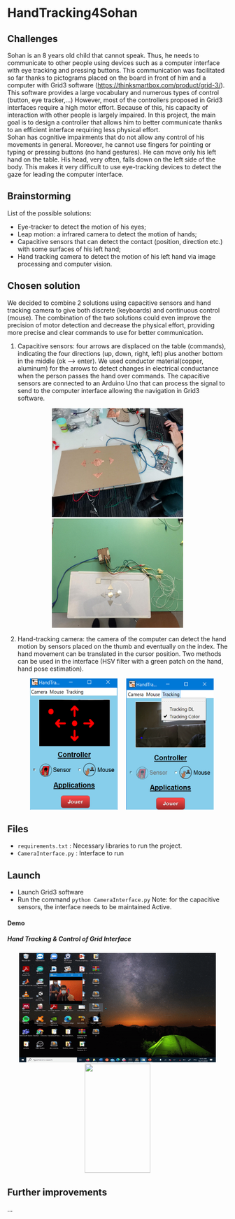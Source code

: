 # HandTracking4Sohan

## Challenges 

Sohan is an 8 years old child that cannot speak. Thus, he needs to communicate to other people using devices such as a computer interface with eye tracking and pressing buttons. This communication was facilitated so far thanks to pictograms placed on the board in front of him and a computer with Grid3 software (https://thinksmartbox.com/product/grid-3/). This software provides a large vocabulary and numerous types of control (button, eye tracker,...)
However, most of the controllers proposed in Grid3 interfaces require a high motor effort. Because of this, his capacity of interaction with other people is largely impaired. In this project, the main goal is to design a controller that allows him to better communicate thanks to an efficient interface requiring less physical effort.  
Sohan has cognitive impairments that do not allow any control of his movements in general. Moreover, he cannot use fingers for pointing or typing or pressing buttons (no hand gestures). He can move only his left hand on the table. His head, very often, falls down on the left side of the body. This makes it very difficult to use eye-tracking devices to detect the gaze for leading the computer interface. 

## Brainstorming
List of the possible solutions: 
* Eye-tracker to detect the motion of his eyes; 
* Leap motion: a infrared camera to detect the motion of hands; 
* Capacitive sensors that can detect the contact (position, direction etc.) with some surfaces  of his left hand; 
* Hand tracking camera to detect the motion of his left hand via image processing and computer vision.   

## Chosen solution
We decided to combine 2 solutions using capacitive sensors and hand tracking camera to give both discrete (keyboards) and continuous control (mouse). 
The combination of the two solutions could even improve the precision of motor detection and decrease the physical effort, providing more precise and clear commands to use for better communication. 

1. Capacitive sensors: four arrows are displaced on the table (commands), indicating the four directions (up, down, right, left) plus another bottom in the middle (ok --> enter). We used conductor material(copper, aluminum) for the arrows to detect changes in electrical conductance when the person passes the hand over commands. The capacitive sensors are connected to an Arduino Uno that can process the signal to send to the computer interface allowing the navigation in Grid3 software. 

<p align="center"><img src="Media/board_v0.PNG" width="300" height="250"><img src="Media/board_sensors_2.jpeg" width="300" height="250"><p align="center">

2. Hand-tracking camera: the camera of the computer can detect the hand motion by sensors placed on the thumb and eventually on the index. The hand movement can be translated in the cursor position. Two methods can be used in the interface (HSV filter with a green patch on the hand, hand pose estimation). 

<p align="center"><img src="Media/interface_sensor.png" alt="drawing" width="200"  height="300"/ hspace="20"><img src="Media/interface_menu.png" width="200" height="300"><p align="center">


## Files 
 - ```requirements.txt``` : Necessary libraries to run the project. 
 - ```CameraInterface.py``` : Interface to run 

 ## Launch
 
- Launch Grid3 software
- Run the command ```python CameraInterface.py```
Note: for the capacitive sensors, the interface needs to be maintained Active. 

#### Demo
##### Hand Tracking & Control of Grid Interface
<p align="center"><img src="Media/Mouse_HandTracker.gif" width="450" height="250"/><img src="Media/Grip3_handtracker.gif" width="150" height="250"/><p align="center">

## Further improvements
...
